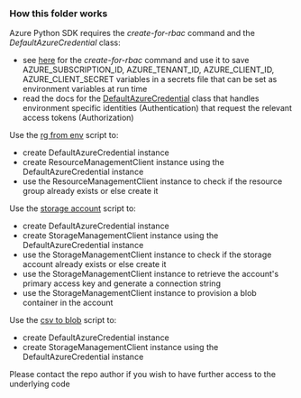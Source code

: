 ### How this folder works

Azure Python SDK requires the *create-for-rbac* command and the *DefaultAzureCredential* class: 

- see [here](https://docs.microsoft.com/en-us/azure/developer/python/configure-local-development-environment?tabs=cmd#what-the-create-for-rbac-command-does) for the *create-for-rbac* command and use it to save AZURE_SUBSCRIPTION_ID, AZURE_TENANT_ID, AZURE_CLIENT_ID, AZURE_CLIENT_SECRET variables in a secrets file that can be set as environment variables at run time 
- read the docs for the [DefaultAzureCredential](https://docs.microsoft.com/en-us/python/api/azure-identity/azure.identity.defaultazurecredential?view=azure-python) class that handles environment specific identities (Authentication) that request the relevant access tokens (Authorization) 

Use the [rg from env](20210417_AzRgFromEnvPython.py) script to: 

- create DefaultAzureCredential instance
- create ResourceManagementClient instance using the DefaultAzureCredential instance
- use the ResourceManagementClient instance to check if the resource group already exists or else create it 

Use the [storage account](20210418_AzStorageAccountPython.py) script to: 

- create DefaultAzureCredential instance
- create StorageManagementClient instance using the DefaultAzureCredential instance  
- use the StorageManagementClient instance to check if the storage account already exists or else create it 
- use the StorageManagementClient instance to retrieve the account's primary access key and generate a connection string
- use the StorageManagementClient instance to provision a blob container in the account

Use the [csv to blob](https://github.com/shanlodh/azureiacpy/blob/main/AzurePython/20210607_CsvToAzBlobPython.py) script to: 

- create DefaultAzureCredential instance
- create StorageManagementClient instance using the DefaultAzureCredential instance

Please contact the repo author if you wish to have further access to the underlying code 



